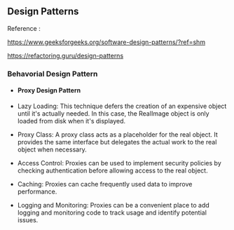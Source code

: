 
## Design Patterns
Reference :

https://www.geeksforgeeks.org/software-design-patterns/?ref=shm

https://refactoring.guru/design-patterns



### Behavorial Design Pattern

- #### Proxy Design Pattern

- Lazy Loading: This technique defers the creation of an expensive object until it's actually needed. In this case, the RealImage object is only loaded from disk when it's displayed.
- Proxy Class: A proxy class acts as a placeholder for the real object. It provides the same interface but delegates the actual work to the real object when necessary.
- Access Control: Proxies can be used to implement security policies by checking authentication before allowing access to the real object.
- Caching: Proxies can cache frequently used data to improve performance.
- Logging and Monitoring: Proxies can be a convenient place to add logging and monitoring code to track usage and identify potential issues.